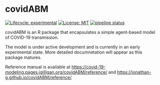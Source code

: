 
# covidABM

<!-- badges: start -->
[![Lifecycle: experimental](https://img.shields.io/badge/lifecycle-experimental-orange.svg)](https://www.tidyverse.org/lifecycle/#experimental)
[![License: MIT](https://img.shields.io/badge/License-MIT-yellow.svg)](https://opensource.org/licenses/MIT)
[![pipeline status](https://gitlab.jgilligan.org/covid-19-modeling/covidABM/badges/master/pipeline.svg)](https://gitlab.jgilligan.org/covid-19-modeling/covidABM/-/commits/master)
<!-- badges: end -->

covidABM is an R package that encapsulates a simple agent-based model of 
COVID-19 transmission.

The model is under active development and is currently in an early experimental
state. More detailed documnetation will appear as this package matures.

Reference manual is available at 
<https://covid-19-modeling.pages.jgilligan.org/covidABM/reference/>
and
<https://jonathan-g.github.io/covidABM/reference/>

